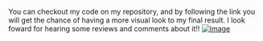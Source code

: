 You can checkout my code on my repository, and by following the link you will get the chance of having a more visual look to my final result. I look foward for hearing some
reviews and comments about it!! 
<a target= "blank" href="https://xenodochial-rosalind-d8576b.netlify.app/"> ![image](https://user-images.githubusercontent.com/81932784/126081464-0aba6b1a-f13a-40e7-a687-9182777ed209.png) </a>

